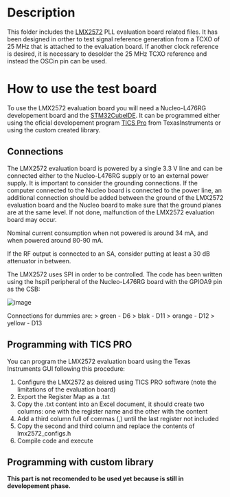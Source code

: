 # **Description**

This folder includes the [LMX2572](https://www.ti.com/lit/ds/symlink/lmx2572.pdf?ts=1637912320049&ref_url=https%253A%252F%252Fwww.ti.com%252Fproduct%252FLMX2572) PLL evaluation board related files. It has been designed in orther to test signal reference generation from a TCXO of 25 MHz that is attached to the evaluation board. If another clock reference is desired, it is necessary to desolder the 25 MHz TCXO reference and instead the OSCin pin can be used.

# **How to use the test board**

To use the LMX2572 evaluation board you will need a Nucleo-L476RG developement board and the [STM32CubeIDE](https://www.st.com/en/development-tools/stm32cubeide.html). It can be programmed either using the oficial developement program [TICS Pro](https://www.ti.com/tool/TICSPRO-SW) from TexasInstruments or using the custom created library.

## Connections

The LMX2572 evaluation board is powered by a single 3.3 V line and can be connected either to the Nucleo-L476RG supply or to an external power supply. It is important to consider the grounding connections. If the computer connected to the Nucleo board is connected to the power line, an additional connection should be added between the ground of the LMX2572 evaluation board and the Nucleo board to make sure that the ground planes are at the same level. If not done, malfunction of the LMX2572 evaluation board may occur.

Nominal current consumption when not powered is around 34 mA, and when powered around 80-90 mA.   

If the RF output is connected to an SA, consider putting at least a 30 dB attenuator in between.

The LMX2572 uses SPI in order to be controlled. The code has been written using the hspi1 peripheral of the Nucleo-L476RG board with the GPIOA9 pin as the CSB:

![image](https://user-images.githubusercontent.com/33161309/143574974-b1bc2b03-1288-45e9-a0ff-e7ff3ddaa5c0.png)

Connections for dummies are:
    > green  - D6
    > blak   - D11
    > orange - D12
    > yellow - D13

## Programming with TICS PRO

You can program the LMX2572 evaluation board using the Texas Instruments GUI following this procedure:
  1. Configure the LMX2572 as deisred using TICS PRO software (note the limitations of the evaluation board)
  2. Export the Register Map as a .txt
  3. Copy the .txt content into an Excel document, it should create two columns: one with the register name and the other with the content 
  4. Add a third column full of commas (,) until the last register not included
  5. Copy the second and third column and replace the contents of lmx2572_configs.h
  6. Compile code and execute

## Programming with custom library 
**This part is not recomended to be used yet because is still in developement phase.**

